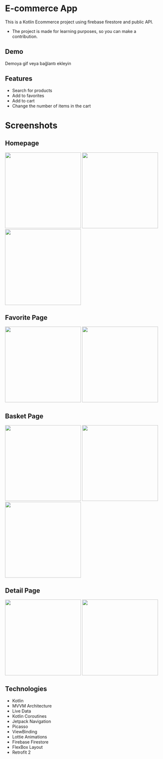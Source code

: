 # E-commerce App 

This is a Kotlin Ecommerce project using firebase firestore and public API.

- The project is made for learning purposes, so you can make a contribution.

## Demo

Demoya gif veya bağlantı ekleyin

## Features

- Search for products
- Add to favorites
- Add to cart
- Change the number of items in the cart

# Screenshots

## Homepage

<p float="left">
  <img src="Screenshots/home_page.png" width="250" />
  <img src="Screenshots/home_page_scroll.png" width="250" /> 
  <img src="Screenshots/search_view_2.png" width="250" />
</p>

## Favorite Page
<p float="left">
  <img src="Screenshots/empty_favorite.png" width="250" />
  <img src="Screenshots/favorite.png" width="250" /> 
</p>

## Basket Page
<p float="left">
  <img src="Screenshots/empty_basket.png" width="250" />
  <img src="Screenshots/basket.png" width="250" /> 
  <img src="Screenshots/alert_dialog.png" width="250" /> 
 
</p>

## Detail Page
<p float="left">
  <img src="Screenshots/detail_1.png" width="250" />
  <img src="Screenshots/detail_2.png" width="250" /> 

</p>



## Technologies

- Kotlin
- MVVM Architecture
- Live Data
- Kotlin Coroutines
- Jetpack Navigation
- Picasso
- ViewBinding
- Lottie Animations
- Firebase Firestore
- FlexBox Layout
- Retrofit 2
  
